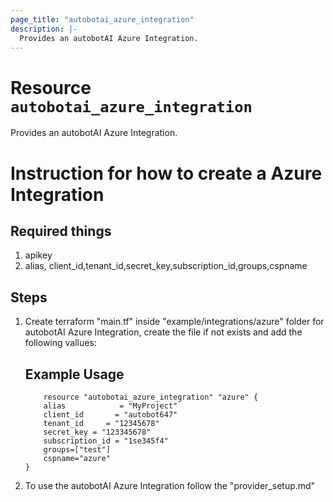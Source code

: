 ```yaml
---
page_title: "autobotai_azure_integration"
description: |-
  Provides an autobotAI Azure Integration.
---
```


# Resource `autobotai_azure_integration`
Provides an autobotAI Azure Integration.

# Instruction for how to create a Azure Integration
## Required things 
1. apikey
2. alias, client_id,tenant_id,secret_key,subscription_id,groups,cspname

## Steps 
1. Create terraform "main.tf" inside "example/integrations/azure" folder for autobotAI Azure Integration, create the file if not exists and add the following vallues:
    ## Example Usage 
    ```
        resource "autobotai_azure_integration" "azure" {  
        alias            = "MyProject"
        client_id       = "autobot647"
        tenant_id     = "12345678"
        secret_key = "123345678"
        subscription_id = "1se345f4"
        groups=["test"]
        cspname="azure"
    }   
    ```
2. To use the autobotAI Azure Integration follow the "provider_setup.md"
